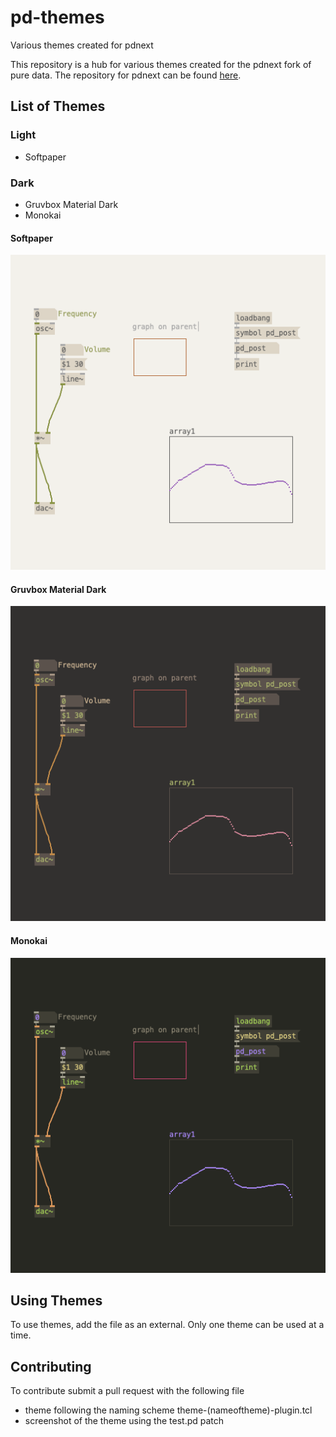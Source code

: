 # pd-themes
Various themes created for pdnext

This repository is a hub for various themes created for the pdnext fork of pure data. The repository for pdnext can be found [here](https://github.com/sebshader/pdnext).

## List of Themes

### Light 
- Softpaper

### Dark
- Gruvbox Material Dark
- Monokai

#### Softpaper
![plot](/images/softpaper.png)
#### Gruvbox Material Dark
![plot](/images/gruvboxMaterialDark.png)
#### Monokai
![plot](/images/monokai.png)

## Using Themes
 To use themes, add the file as an external. Only one theme can be used at a time.

## Contributing
 To contribute submit a pull request with the following file
 - theme following the naming scheme theme-(nameoftheme)-plugin.tcl
 - screenshot of the theme using the test.pd patch
